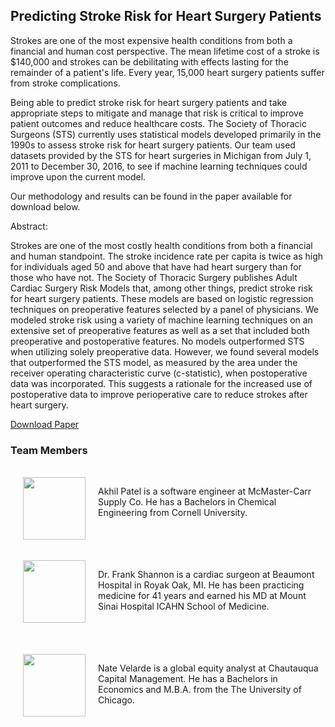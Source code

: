## Predicting Stroke Risk for Heart Surgery Patients

Strokes are one of the most expensive health conditions from both a financial and human cost perspective. The mean lifetime cost of a stroke is $140,000 and strokes can be debilitating with effects lasting for the remainder of a patient's life. Every year, 15,000 heart surgery patients suffer from stroke complications.

Being able to predict stroke risk for heart surgery patients and take appropriate steps to mitigate and manage that risk is critical to improve patient outcomes and reduce healthcare costs. The Society of Thoracic Surgeons (STS) currently uses statistical models developed primarily in the 1990s to assess stroke risk for heart surgery patients. Our team used datasets provided by the STS for heart surgeries in Michigan from July 1, 2011 to December 30, 2016, to see if machine learning techniques could improve upon the current model.

Our methodology and results can be found in the paper available for download below. 

Abstract:

Strokes are one of the most costly health conditions from both a financial and human standpoint. The stroke incidence rate per capita is twice as high for individuals aged 50 and above that have had heart surgery than for those who have not. The Society of Thoracic Surgery publishes Adult Cardiac Surgery Risk Models that, among other things, predict stroke risk for heart surgery patients. These models are based on logistic regression techniques on preoperative features selected by a panel of physicians. We modeled stroke risk using a variety of machine learning techniques on an extensive set of preoperative features as well as a set that included both preoperative and postoperative features. No models outperformed STS when utilizing solely preoperative data. However, we found several models that outperformed the STS model, as measured by the area under the receiver operating characteristic curve (c-statistic), when postoperative data was incorporated. This suggests a rationale for the increased use of postoperative data to improve perioperative care to reduce strokes after heart surgery.  


<a href="PredictingStrokeRiskForHeartSurgeryPatients.pdf" download = "download">Download Paper</a>

### Team Members
<br>
<img src="https://raw.githubusercontent.com/asp82/w210CapstoneProject/master/website/Akhil.png" width="100" height="100" align="left" style="margin: 0px 20px">

Akhil Patel is a software engineer at McMaster-Carr Supply Co. He has a Bachelors in Chemical Engineering from Cornell University.
<br>
<br>
<br>
<br>
<br>
<img src="https://raw.githubusercontent.com/asp82/w210CapstoneProject/master/website/frank.jpg" width="100" height="100" align="left" style="margin: 0px 20px">

Dr. Frank Shannon is a cardiac surgeon at Beaumont Hospital in Royak Oak, MI. He has been practicing medicine for 41 years and earned his MD at Mount Sinai Hospital ICAHN School of Medicine.
<br>
<br>
<br>
<br>
<br>
<img src="https://raw.githubusercontent.com/asp82/w210CapstoneProject/master/website/Nate.jpg" width="100" height="100" align="left" style="margin: 0px 20px">

Nate Velarde is a global equity analyst at Chautauqua Capital Management.  He has a Bachelors in Economics and M.B.A. from the The University of Chicago.





